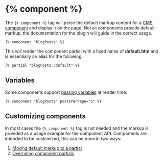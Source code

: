 # {% component %}

The `{% component %}` tag will parse the default markup content for a [CMS component](../cms/components) and display it on the page. Not all components provide default markup, the documentation for the plugin will guide in the correct usage.

```twig
{% component "blogPosts" %}
```

This will render the component partial with a fixed name of **default.htm** and is essentially an alias for the following:

```twig
{% partial "blogPosts::default" %}
```

## Variables

Some components support [passing variables](../cms/components#passing-variables-to-components) at render time:

```twig
{% component "blogPosts" postsPerPage="5" %}
```

## Customizing components

In most cases the `{% component %}` tag is not needed and the markup is provided as a usage example for the component API. Components are intended to be customized, this can be done in two ways:

1. [Moving default markup to a partial](../cms/components#moving-default-markup-to-a-partial)
1. [Overriding component partials](../cms/components#overriding-component-partials)
